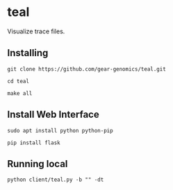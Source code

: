 # teal
Visualize trace files.

Installing
----------

`git clone https://github.com/gear-genomics/teal.git`

`cd teal`

`make all`

Install Web Interface
---------------------

`sudo apt install python python-pip`

`pip install flask`

Running local
-------------

`python client/teal.py -b "" -dt`


